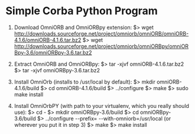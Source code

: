 # Simple Corba Python Program
1) Download OmniORB and OmniORBpy extension:
    $> wget http://downloads.sourceforge.net/project/omniorb/omniORB/omniORB-4.1.6/omniORB-4.1.6.tar.bz2
    $> wget http://downloads.sourceforge.net/project/omniorb/omniORBpy/omniORBpy-3.6/omniORBpy-3.6.tar.bz2

2) Extract OmniORB and OmniORBpy:
    $> tar -xjvf omniORB-4.1.6.tar.bz2
    $> tar -xjvf omniORBpy-3.6.tar.bz2

3) Install OmniOrb (installs to /usr/local by default):
    $> mkdir omniORB-4.1.6/build
    $> cd omniORB-4.1.6/build
    $> ../configure
    $> make
    $> sudo make install

4) Install OmniOrbPY (with path to your virtualenv, which you really should use):
    $> cd -
    $> mkdir omniORBpy-3.6/build
    $> cd omniORBpy-3.6/build
    $> ../configure --prefix=<path-to-your-virtualenv> --with-omniorb=/usr/local (or wherever you put it in step 3)
    $> make
    $> make install
